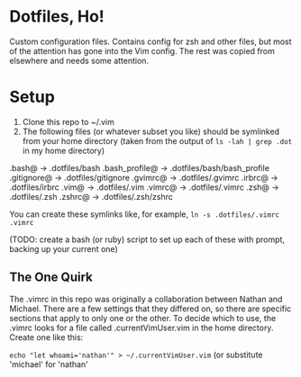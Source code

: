 # Dotfiles, Ho!

Custom configuration files. Contains config for zsh and other files, but most of the attention has gone into the Vim config. The rest was copied from elsewhere and needs some attention.

# Setup

1. Clone this repo to ~/.vim
2.  The following files (or whatever subset you like) should be symlinked from your home directory (taken from the output of `ls -lah | grep .dot` in my home directory)

.bash@ -> .dotfiles/bash
.bash_profile@ -> .dotfiles/bash/bash_profile
.gitignore@ -> .dotfiles/gitignore
.gvimrc@ -> .dotfiles/.gvimrc
.irbrc@ -> .dotfiles/irbrc
.vim@ -> .dotfiles/.vim
.vimrc@ -> .dotfiles/.vimrc
.zsh@ -> .dotfiles/.zsh
.zshrc@ -> .dotfiles/.zsh/zshrc

You can create these symlinks like, for example, `ln -s .dotfiles/.vimrc .vimrc`

(TODO: create a bash (or ruby) script to set up each of these with prompt, backing up your current one)

## The One Quirk

The .vimrc in this repo was originally a collaboration between Nathan and Michael. There are a few settings that they differed on, so there are specific sections that apply to only one or the other. To decide which to use, the .vimrc looks for a file called .currentVimUser.vim in the home directory. Create one like this:

`echo "let whoami='nathan'" > ~/.currentVimUser.vim` (or substitute 'michael' for 'nathan'



